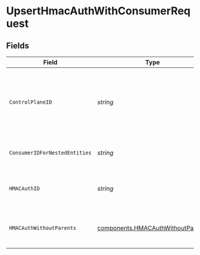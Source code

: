 # UpsertHmacAuthWithConsumerRequest


## Fields

| Field                                                                                  | Type                                                                                   | Required                                                                               | Description                                                                            | Example                                                                                |
| -------------------------------------------------------------------------------------- | -------------------------------------------------------------------------------------- | -------------------------------------------------------------------------------------- | -------------------------------------------------------------------------------------- | -------------------------------------------------------------------------------------- |
| `ControlPlaneID`                                                                       | *string*                                                                               | :heavy_check_mark:                                                                     | The UUID of your control plane. This variable is available in the Konnect manager      | 9524ec7d-36d9-465d-a8c5-83a3c9390458                                                   |
| `ConsumerIDForNestedEntities`                                                          | *string*                                                                               | :heavy_check_mark:                                                                     | Consumer ID for nested entities                                                        | f28acbfa-c866-4587-b688-0208ac24df21                                                   |
| `HMACAuthID`                                                                           | *string*                                                                               | :heavy_check_mark:                                                                     | ID of the HMAC-auth credential to lookup                                               | 70e7b00b-72f2-471b-a5ce-9c4171775360                                                   |
| `HMACAuthWithoutParents`                                                               | [components.HMACAuthWithoutParents](../../models/components/hmacauthwithoutparents.md) | :heavy_check_mark:                                                                     | Description of the HMAC-auth credential                                                |                                                                                        |